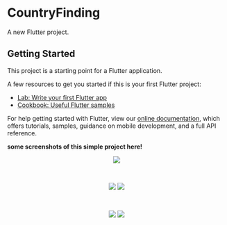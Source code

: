 # CountryFinding

A new Flutter project.

## Getting Started

This project is a starting point for a Flutter application.

A few resources to get you started if this is your first Flutter project:

- [Lab: Write your first Flutter app](https://flutter.dev/docs/get-started/codelab)
- [Cookbook: Useful Flutter samples](https://flutter.dev/docs/cookbook)

For help getting started with Flutter, view our
[online documentation](https://flutter.dev/docs), which offers tutorials,
samples, guidance on mobile development, and a full API reference.

<b>some screenshots of this simple project here!</b>
<br>
<p align="center" width = 80%>
    <image src= "https://user-images.githubusercontent.com/40542971/85973186-33317d80-b9fc-11ea-823f-c0a4e681ff3f.png"/>
  
  </p>
  <Br>
  <p align="center" width = 80%>
    <image src= "https://user-images.githubusercontent.com/40542971/85973192-33ca1400-b9fc-11ea-94ae-fad105b4e266.png"/>
   <image src= "https://user-images.githubusercontent.com/40542971/85973193-3462aa80-b9fc-11ea-9951-f5b4fd226c59.png"/>
  </p>
  <br>
  <p align="center" width = 80%>
    <image src= "https://user-images.githubusercontent.com/40542971/85973184-3298e700-b9fc-11ea-81cd-68810eddc8a1.png"/>
   <image src= "https://user-images.githubusercontent.com/40542971/85973182-3167ba00-b9fc-11ea-919a-0c13bcf9b72e.png"/>
  </p>
  <br>
